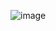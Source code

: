![image](https://user-images.githubusercontent.com/63268327/151250802-8592f21d-0c0f-4c38-9c63-8cd10a1ce61e.png)
